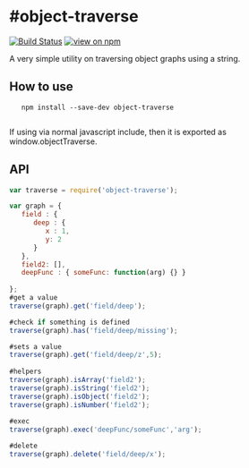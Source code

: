 #object-traverse
==============
[![Build Status](https://travis-ci.org/wmira/object-traverse.svg?branch=master)](https://travis-ci.org/wmira/object-traverse)
[![view on npm](http://img.shields.io/npm/v/object-traverse.svg)](https://www.npmjs.org/package/object-traverse)

A very simple utility on traversing object graphs using a string.

## How to use

```
   npm install --save-dev object-traverse
   
```

If using via normal javascript include, then it is exported as window.objectTraverse.

## API

```javascript
var traverse = require('object-traverse');

var graph = {  
   field : {
      deep : {
         x : 1,
         y: 2
      }
   },
   field2: [],
   deepFunc : { someFunc: function(arg) {} }
   
};
#get a value
traverse(graph).get('field/deep');

#check if something is defined
traverse(graph).has('field/deep/missing');

#sets a value
traverse(graph).get('field/deep/z',5);
   
#helpers
traverse(graph).isArray('field2');
traverse(graph).isString('field2');
traverse(graph).isObject('field2');
traverse(graph).isNumber('field2');
          
#exec
traverse(graph).exec('deepFunc/someFunc','arg');         

#delete
traverse(graph).delete('field/deep/x');
 
```


